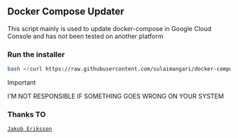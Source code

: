 ## Docker Compose Updater
This script mainly is used to update docker-compose in Google Cloud Console and has not been tested on another platform
### Run the installer
```bash
bash <(curl https://raw.githubusercontent.com/sulaimangari/docker-compose-updater/main/setup.sh)
```
> [!IMPORTANT]
> I'M NOT RESPONSIBLE IF SOMETHING GOES WRONG ON YOUR SYSTEM
### Thanks TO
[`Jakob Eriksson`](https://stackoverflow.com/a/54340795)
